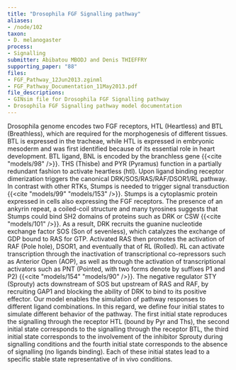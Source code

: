 ```yaml
---
title: "Drosophila FGF Signalling pathway"
aliases:
- /node/102
taxon: 
- D. melanogaster
process: 
- Signalling
submitter: Abibatou MBODJ and Denis THIEFFRY
supporting_paper: "88"
files: 
- FGF_Pathway_12Jun2013.zginml
- FGF_Pathway_Documentation_11May2013.pdf
file_descriptions: 
- GINsim file for Drosophila FGF Signalling pathway
- Drosophila FGF Signalling pathway model documentation
---
```



Drosophila genome encodes two FGF receptors, HTL (Heartless) and BTL
(Breathless), which are required for the morphogenesis of different tissues.
BTL is expressed in the tracheae, while HTL is expressed in embryonic mesoderm
and was first identified because of its essential role in heart development.
BTL ligand, BNL is encoded by the branchless gene {{<cite "models/98" />}}.
THS (Thisbe) and PYR (Pyramus) function in a partially redundant fashion to
activate heartless (htl).
Upon ligand binding receptor dimerization triggers the canonical
DRK/SOS/RAS/RAF/DSOR1/RL pathway. In contrast with other RTKs, Stumps is
needed to trigger signal transduction {{<cite "models/99" "models/153" />}}.
Stumps is a cytoplasmic protein expressed in cells also expressing the
FGF receptors. The presence of an ankyrin repeat, a coiled-coil structure
and many tyrosines suggests that Stumps could bind SH2 domains of proteins
such as DRK or CSW {{<cite "models/101" />}}. As a
result, DRK recruits the guanine nucleotide exchange factor SOS (Son of
sevenless), which catalyzes the exchange of GDP bound to RAS for GTP.
Activated RAS then promotes the activation of RAF (Pole hole), DSOR1, and
eventually that of RL (Rolled). RL can activate transcription through the
inactivation of transcriptional co-repressors such as Anterior Open (AOP), as
well as through the activation of transcriptional activators such as PNT
(Pointed, with two forms denote by suffixes P1 and P2) {{<cite "models/154" "models/90" />}}.
The negative regulator STY (Sprouty) acts downstream of SOS but upstream of RAS
and RAF, by recruiting GAP1 and blocking the ability of DRK to bind to its
positive effector. Our model enables the simulation of pathway responses to
different ligand combinations. In this regard, we define four initial states
to simulate different behavior of the pathway. The first initial state
reproduces the signalling through the receptor HTL (bound by Pyr and Ths), the
second initial state corresponds to the signalling through the receptor BTL,
the third initial state corresponds to the involvement of the inhibitor
Sprouty during signalling conditions and the fourth initial state corresponds
to the absence of signalling (no ligands binding). Each of these initial
states lead to a specific stable state representative of in vivo conditions.


